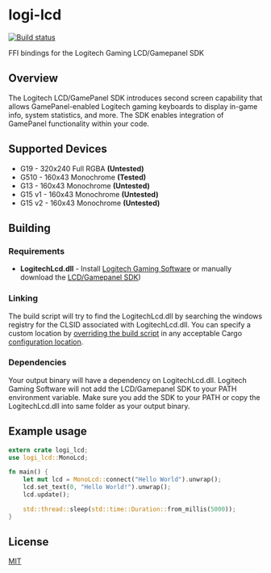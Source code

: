 # logi-lcd
[![Build status](https://ci.appveyor.com/api/projects/status/yeblonuvclkd7n9e?svg=true)](https://ci.appveyor.com/project/henninglive/logi-lcd)

FFI bindings for the Logitech Gaming LCD/Gamepanel SDK

## Overview
The Logitech LCD/GamePanel SDK introduces second screen capability that allows GamePanel-enabled Logitech gaming keyboards to display in-game info, system statistics, and more. The SDK enables integration of GamePanel functionality within your code.

## Supported Devices
- G19 - 320x240 Full RGBA **(Untested)**
- G510 - 160x43 Monochrome **(Tested)**
- G13 - 160x43 Monochrome **(Untested)**
- G15 v1 - 160x43 Monochrome **(Untested)**
- G15 v2 - 160x43 Monochrome **(Untested)**

## Building
### Requirements
- **LogitechLcd.dll** - Install [Logitech Gaming Software](http://support.logitech.com/en_us/software/lgs) or manually download the [LCD/Gamepanel SDK](http://gaming.logitech.com/en-us/developers))

### Linking
The build script will try to find the LogitechLcd.dll by searching the windows registry for the CLSID associated with LogitechLcd.dll. You can specify a custom location by [overriding the build script](http://doc.crates.io/build-script.html#overriding-build-scripts) in any acceptable Cargo [configuration location](http://doc.crates.io/config.html).

### Dependencies
Your output binary will have a dependency on LogitechLcd.dll. Logitech Gaming Software will not add the LCD/Gamepanel SDK to your PATH environment variable. Make sure you add the SDK to your PATH or copy the LogitechLcd.dll into same folder as your output binary.

## Example usage
```rust
extern crate logi_lcd;
use logi_lcd::MonoLcd;

fn main() {
    let mut lcd = MonoLcd::connect("Hello World").unwrap();
    lcd.set_text(0, "Hello World!").unwrap();
    lcd.update();

    std::thread::sleep(std::time::Duration::from_millis(5000));
}

```

## License
[MIT](./LICENSE)
